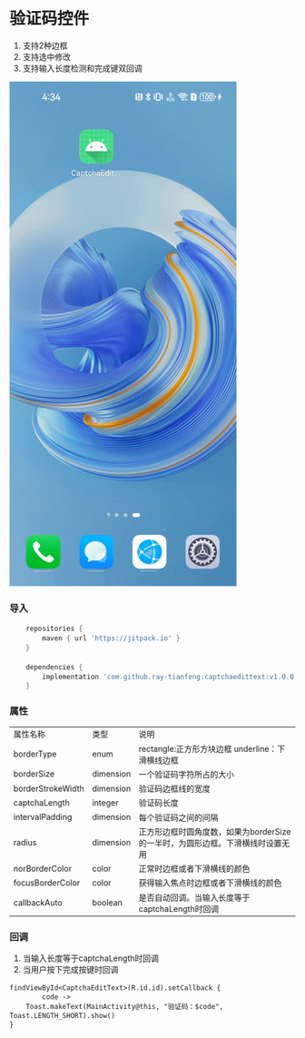 # 验证码控件
1. 支持2种边框
2. 支持选中修改
3. 支持输入长度检测和完成键双回调

![portrait.gif](/gif.gif)

### 导入 ###
~~~gradle
    repositories {
        maven { url 'https://jitpack.io' }
    }

    dependencies {
        implementation 'com.github.ray-tianfeng:captchaedittext:v1.0.0'
    }
~~~

### 属性 ###

<table>
 <tr>
  <td>属性名称</td>
  <td>类型</td>
  <td>说明</td>
 </tr>
 <tr>
  <td>borderType</td>
  <td>enum</td>
  <td>rectangle:正方形方块边框  underline：下滑横线边框</td>
 </tr>
 <tr>
  <td>borderSize</td>
  <td>dimension</td>
  <td>一个验证码字符所占的大小</td>
 </tr>
 <tr>
  <td>borderStrokeWidth</td>
  <td>dimension</td>
  <td>验证码边框线的宽度</td>
 </tr>
 <tr>
  <td>captchaLength</td>
  <td>integer</td>
  <td>验证码长度</td>
 </tr>
 <tr>
  <td>intervalPadding</td>
  <td>dimension</td>
  <td>每个验证码之间的间隔</td>
 </tr>
 <tr>
  <td>radius</td>
  <td>dimension</td>
  <td>正方形边框时圆角度数，如果为borderSize的一半时，为圆形边框。下滑横线时设置无用</td>
 </tr>
 <tr>
  <td>norBorderColor</td>
  <td>color</td>
  <td>正常时边框或者下滑横线的颜色</td>
 </tr>
 <tr>
  <td>focusBorderColor</td>
  <td>color</td>
  <td>获得输入焦点时边框或者下滑横线的颜色</td>
 </tr>
 <tr>
  <td>callbackAuto</td>
  <td>boolean</td>
  <td>是否自动回调。当输入长度等于captchaLength时回调</td>
 </tr>
 </table>

### 回调 ###
1. 当输入长度等于captchaLength时回调  
2. 当用户按下完成按键时回调
~~~Koltin
findViewById<CaptchaEditText>(R.id.id).setCallback {
        code ->
    Toast.makeText(MainActivity@this, "验证码：$code", Toast.LENGTH_SHORT).show()
}
~~~

